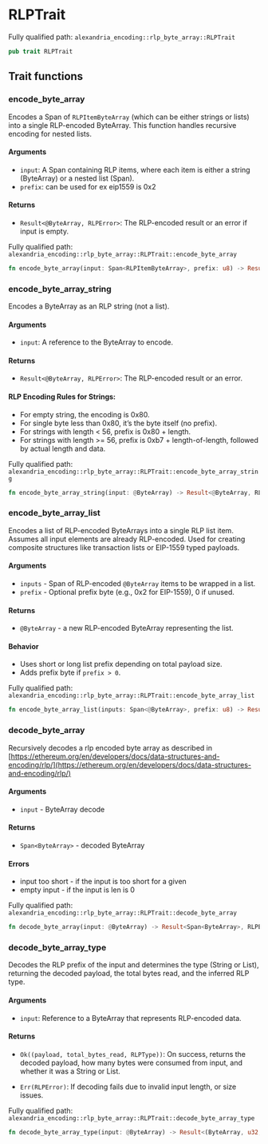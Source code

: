 # RLPTrait

Fully qualified path: `alexandria_encoding::rlp_byte_array::RLPTrait`

```rust
pub trait RLPTrait
```

## Trait functions

### encode_byte_array

Encodes a Span of `RLPItemByteArray` (which can be either strings or lists) into a single RLP-encoded ByteArray. This function handles recursive encoding for nested lists.

#### Arguments

- `input`: A Span containing RLP items, where each item is either a string (ByteArray) or a nested list (Span).
- `prefix`: can be used for ex eip1559 is 0x2

#### Returns

- `Result<@ByteArray, RLPError>`: The RLP-encoded result or an error if input is empty.

Fully qualified path: `alexandria_encoding::rlp_byte_array::RLPTrait::encode_byte_array`

```rust
fn encode_byte_array(input: Span<RLPItemByteArray>, prefix: u8) -> Result<@ByteArray, RLPError>
```

### encode_byte_array_string

Encodes a ByteArray as an RLP string (not a list).

#### Arguments

- `input`: A reference to the ByteArray to encode.

#### Returns

- `Result<@ByteArray, RLPError>`: The RLP-encoded result or an error.

#### RLP Encoding Rules for Strings:

- For empty string, the encoding is 0x80.
- For single byte less than 0x80, it’s the byte itself (no prefix).
- For strings with length < 56, prefix is 0x80 + length.
- For strings with length >= 56, prefix is 0xb7 + length-of-length, followed by actual length and data.

Fully qualified path: `alexandria_encoding::rlp_byte_array::RLPTrait::encode_byte_array_string`

```rust
fn encode_byte_array_string(input: @ByteArray) -> Result<@ByteArray, RLPError>
```

### encode_byte_array_list

Encodes a list of RLP-encoded ByteArrays into a single RLP list item. Assumes all input elements are already RLP-encoded. Used for creating composite structures like transaction lists or EIP-1559 typed payloads.

#### Arguments

- `inputs` - Span of RLP-encoded `@ByteArray` items to be wrapped in a list.
- `prefix` - Optional prefix byte (e.g., 0x2 for EIP-1559), 0 if unused.

#### Returns

- `@ByteArray` - a new RLP-encoded ByteArray representing the list.

#### Behavior

- Uses short or long list prefix depending on total payload size.
- Adds prefix byte if `prefix > 0`.

Fully qualified path: `alexandria_encoding::rlp_byte_array::RLPTrait::encode_byte_array_list`

```rust
fn encode_byte_array_list(inputs: Span<@ByteArray>, prefix: u8) -> Result<@ByteArray, RLPError>
```

### decode_byte_array

Recursively decodes a rlp encoded byte array as described in [https://ethereum.org/en/developers/docs/data-structures-and-encoding/rlp/](https://ethereum.org/en/developers/docs/data-structures-and-encoding/rlp/)

#### Arguments

- `input` - ByteArray decode

#### Returns

- `Span<ByteArray>` - decoded ByteArray

#### Errors

- input too short - if the input is too short for a given
- empty input - if the input is len is 0

Fully qualified path: `alexandria_encoding::rlp_byte_array::RLPTrait::decode_byte_array`

```rust
fn decode_byte_array(input: @ByteArray) -> Result<Span<ByteArray>, RLPError>
```

### decode_byte_array_type

Decodes the RLP prefix of the input and determines the type (String or List), returning the decoded payload, the total bytes read, and the inferred RLP type.

#### Arguments

- `input`: Reference to a ByteArray that represents RLP-encoded data.

#### Returns

- `Ok((payload, total_bytes_read, RLPType))`: On success, returns the decoded payload, how many bytes were consumed from input, and whether it was a String or List.

- `Err(RLPError)`: If decoding fails due to invalid input length, or size issues.

Fully qualified path: `alexandria_encoding::rlp_byte_array::RLPTrait::decode_byte_array_type`

```rust
fn decode_byte_array_type(input: @ByteArray) -> Result<(ByteArray, u32, RLPType), RLPError>
```
